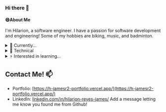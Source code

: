 ### Hi there 👋

<!--
**H-jamesR2/H-jamesR2** is a ✨ _special_ ✨ repository because its `README.md` (this file) appears on your GitHub profile.

Here are some ideas to get you started:

- 🔭 I’m currently working on ...
- 🌱 I’m currently learning ...
- 👯 I’m looking to collaborate on ...
- 🤔 I’m looking for help with ...
- 💬 Ask me about ...
- 📫 How to reach me: ...
- 😄 Pronouns: ...
- ⚡ Fun fact: ...
-->
#### 😄About Me
  I'm Hilarion, a software engineer.
  I have a passion for software development and engineering!
  Some of my hobbies are biking, music, and badminton.

<details>
  <summary> 🌱 Currently... </summary>
  <ul style=padding-left: 60px;>
  <li> Upskilling.</li>
</details>

<details>
  <summary> 🔧 Technical </summary>
  <ul style=padding-left: 60px;>
  <li> <b>Languages & Databases</b>: Java, Python, C/C++, BASH, HTML/CSS, JavaScript, TypeScript, GoLang, C#, SQL (PostgreSQL, MySQL), NoSQL (Cassandra, MongoDB) </li>
  <li> <b>Frameworks, Libraries & APIs</b>: React.js, Node.js, .NET (including MVC), Spring Boot, TensorFlow, PyTorch, Keras, Scikit-learn, REST </li>
  <li> <b>Tools & Technologies</b>: Git, Docker, Kubernetes, Terraform, Jenkins (CI/CD), AWS, GCP, Azure, VS Code, IntelliJ, Playwright, Selenium, Apache (Kafka, Spark), Jest, JIRA, Figma, Vite, OSINT tools, VPNs, Burp Suite, WireShark, VMs </li>
</details>

<details>
<summary> ⚡ Interested in learning... </summary>
  <ul style=padding-left: 60px;>
  <li> Full-stack development </li>
  <li> Data Engineering </li>
  <li> Systems design </li>
  <li> Financial technology </li>
  <li> Artificial intelligence </li>
  <li> Robotics </li>
  <li> Research and project management </li>
</details>

## Contact Me! 📫
- Portfolio: [https://h-jamesr2-portfolio.vercel.app/](https://h-jamesr2-portfolio.vercel.app/)
- LinkedIn: [linkedin.com/in/hilarion-reyes-james/](https://www.linkedin.com/in/hilarion-reyes-james/) Add a message letting me know you found me from Github!
